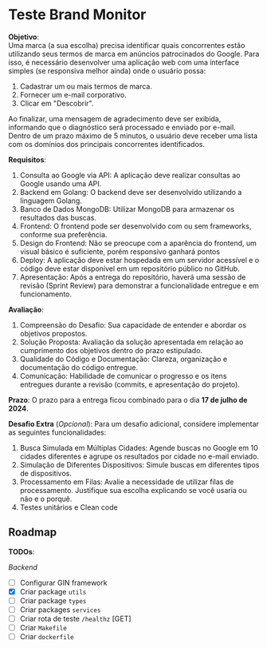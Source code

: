 # Teste Brand Monitor

__Objetivo__:  
Uma marca (a sua escolha) precisa identificar quais concorrentes estão utilizando seus termos de marca em anúncios patrocinados do Google. Para isso, é necessário desenvolver uma aplicação web com uma interface simples (se responsiva melhor ainda) onde o usuário possa:

1. Cadastrar um ou mais termos de marca.
2. Fornecer um e-mail corporativo.
3. Clicar em "Descobrir".

Ao finalizar, uma mensagem de agradecimento deve ser exibida, informando que o diagnóstico será processado e enviado por e-mail. Dentro de um prazo máximo de 5 minutos, o usuário deve receber uma lista com os domínios dos principais concorrentes identificados.

__Requisitos__:
1. Consulta ao Google via API: A aplicação deve realizar consultas ao Google usando uma API.
2. Backend em Golang: O backend deve ser desenvolvido utilizando a linguagem Golang.
3. Banco de Dados MongoDB: Utilizar MongoDB para armazenar os resultados das buscas.
4. Frontend: O frontend pode ser desenvolvido com ou sem frameworks, conforme sua preferência.
5. Design do Frontend: Não se preocupe com a aparência do frontend, um visual básico é suficiente, porém responsivo ganhará pontos
6. Deploy: A aplicação deve estar hospedada em um servidor acessível e o código deve estar disponível em um repositório público no GitHub.
7. Apresentação: Após a entrega do repositório, haverá uma sessão de revisão (Sprint Review) para demonstrar a funcionalidade entregue e em funcionamento.

__Avaliação__:
1. Compreensão do Desafio: Sua capacidade de entender e abordar os objetivos propostos.
2. Solução Proposta: Avaliação da solução apresentada em relação ao cumprimento dos objetivos dentro do prazo estipulado.
3. Qualidade do Código e Documentação: Clareza, organização e documentação do código entregue.
4. Comunicação: Habilidade de comunicar o progresso e os itens entregues durante a revisão (commits, e apresentação do projeto).

__Prazo__:
O prazo para a entrega ficou combinado para o dia __17 de julho de 2024__.

__Desafio Extra__ (_Opcional_):
Para um desafio adicional, considere implementar as seguintes funcionalidades:

1. Busca Simulada em Múltiplas Cidades: Agende buscas no Google em 10 cidades diferentes e agrupe os resultados por cidade no e-mail enviado.
2. Simulação de Diferentes Dispositivos: Simule buscas em diferentes tipos de dispositivos.
3. Processamento em Filas: Avalie a necessidade de utilizar filas de processamento. Justifique sua escolha explicando se você usaria ou não e o porquê.
4. Testes unitários e Clean code

## Roadmap

__TODOs__:

_Backend_

- [ ] Configurar GIN framework
- [x] Criar package `utils`
- [ ] Criar package `types`
- [ ] Criar packages `services`
- [ ] Criar rota de teste `/healthz` [GET]
- [ ] Criar `Makefile`
- [ ] Criar `dockerfile`